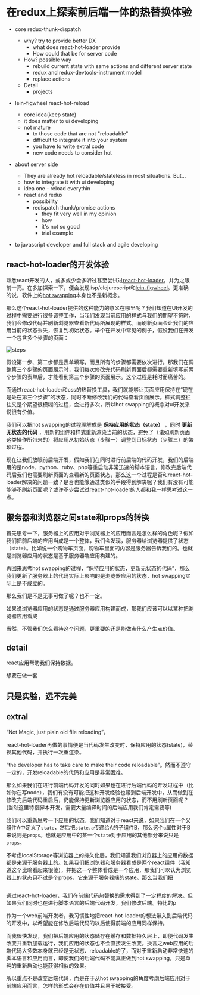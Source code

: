 # 在redux上探索前后端一体的热替换体验

- core redux-thunk-dispatch
  - why? try to provide better DX
    - what does react-hot-loader provide
    - How could that be for server code
  - How? possible way
    - rebuild current state with same actions and different server state
    - redux and redux-devtools-instrument model
    - replace actions
  - Detail
    - projects

- lein-figwheel react-hot-reload
  - core idea(keep state)
  - it does matter to ui developing
  - not mature
    - to those code that are not "reloadable"
    - difficult to integrate it into your system
    - you have to write extral code
    - new code needs to consider hot
- about server side
  - They are already hot reloadable/stateless in most situations. But...
  - how to integrate it with ui developing
  - idea one - reload everythin
  - react and redux
    - possibility
    - redispatch thunk/promise actions
      - they fit very well in my opinion
      - how
      - it's not so good
      - trial example
- to javascript developer and full stack and agile developing

## react-hot-loader的开发体验

熟悉react开发的人，或多或少会多听过甚至尝试过[react-hot-loader](https://github.com/gaearon/react-hot-loader)，并为之眼前一亮。在多加探索一下，便会发现lisp/clojurescript和[lein-figwheel](https://github.com/bhauman/lein-figwheel)。更准确的说，软件上的[hot swapping](https://en.wikipedia.org/wiki/Hot_swapping)本身也不是新概念。

那么这个react-hot-loader提供的这种能力的意义在哪里呢？我们知道在UI开发的过程中需要进行很多调整工作，当我们发现当前应用的样式与我们的期望不符时，我们会修改代码并刷新浏览器查看新代码所展现的样式。而刷新页面会让我们的应用当前的状态丢失，恢复到初始状态。举个在开发中常见的例子，假设我们在开发一个包含多个步骤的页面：

![steps]()

假设第一步、第二步都是表单填写，而且所有的步骤都需要依次进行。那我们在调整第三个步骤的页面展示时，我们每次修改完代码刷新页面后都需要重新填写前两个步骤的表单后，才能看到第三个步骤的页面展示。这个过程是耗时而痛苦的。

而通过react-hot-loader和css的热替换工具，我们就能够让页面应用保持在“现在是处在第三个步骤”的状态，同时不断修改我们的代码查看页面展示。样式调整往往又是个期望很模糊的过程，会进行多次，所以hot swapping的概念对ui开发来说很有价值。

我们可以把hot swapping的过程理解成是 **保持应用的状态（state）** ，同时 **更新无状态的代码** ，用新的组件和样式重新渲染当前的状态，避免了（诸如刷新页面这类操作所带来的）将应用从初始状态（步骤一）调整到目标状态（步骤三）的繁琐过程。

现在让我们放眼前后端开发，假如我们在同时进行前后端的代码开发，我们的后端用的是node、python、ruby、php等重启动非常迅速的脚本语言，修改完后端代码后我们也需要刷新页面的查看新的页面状态，那么这一个过程是否和react-hot-loader解决的问题一致？是否也能够通过类似的手段得到解决呢？我们有没有可能能够不刷新页面呢？或许不少尝试过react-hot-loader的人都和我一样思考过这一点。

## 服务器和浏览器之间state和props的转换

首先思考一下，服务器上的应用对于浏览器上的应用而言是怎么样的角色呢？假如我们把前后端的应用当成是一个整体，我们会发现，服务器给浏览器提供了状态（state）。比如说一个购物车页面，购物车里面的内容是服务器告诉我们的。也就是浏览器应用的状态是基于服务器端应用构建的。

再回来思考hot swapping的过程，“保持应用的状态，更新无状态的代码”，那么我们更新了服务器上的代码实际上影响的是浏览器应用的状态，hot swapping实际上是不成立的。

那么我们是不是无事可做了呢？也不一定。

如果说浏览器应用的状态是通过服务器应用构建而成，那我们应该可以以某种把浏览器应用看成

当然，不管我们怎么看待这个问题，更重要的还是能做点什么产生点价值。

## detail

react应用帮助我们保持数据。

想要在做一套

## 只是实验，远不完美

## extral

“Not Magic, just plain old file reloading”。

react-hot-loader再做的事情便是当代码发生改变时，保持应用的状态(state)，替换其他代码，并执行一次重渲染。

“the developer has to take care to make their code reloadable”。然而不遵守一定的，开发reloadable的代码和应用是非常困难。

那么如果我们在进行前端代码开发的同时如果也在进行后端代码的开发过程中（比如你在写node），我们有没有可能把这种开发经验也带到后端开发中，从而做到在修改完后端代码重启后，仍能保持更新浏览器应用的状态，而不用刷新页面呢？(当然这里特指脚本开发，需要大量编译时间的后端应用我们肯定需要等)

我们可以重新思考一下应用的状态。我们知道对于react来说，如果我们在一个父组件A中定义了`state`，然后把`state.a`传递给A的子组件B，那么这个`a`属性对于B来说则是`props`。也就是应用中的某一个`state`对于应用的其他部分来说只是`props`。

不考虑localStorage等浏览器上的持久化层，我们知道我们浏览器上的应用的数据都是来源于服务器上的。如果我们把浏览器和服务器看成是两个react组件（我知道这个比喻看起来很傻），并把这一个整体看成是一个应用，那我们可以认为浏览器上的状态只不过是个props，它来源于服务器端的state。那么当我们把

![]()

通过react-hot-loader，我们在前端代码热替换的需求得到了一定程度的解决。但如果我们同时也在进行脚本语言的后端代码开发，我们修改后端。特比的p

作为一个web前端开发者，我习惯性地把react-hot-loader的想法带入到后端代码的开发中，以希望能在修改后端代码的以后使得前端的应用同样保持。

而我很快发现，我们把后端应用的状态储存在缓存和数据持久层上，即便代码发生改变并重新加载运行，我们应用的状态也不会直接发生改变。换言之web应用的后端代码大多数本身就已经是无状态、reloadable的了，而对于重新启动非常快速的脚本语言和应用而言，即使我们的后端代码不能真正做到hot swapping，只是单纯的重新启动也能获得相似的效果。

所以重点不是改变后端代码，而是在于从hot swapping的角度考虑后端应用对于前端应用而言，怎样的形式会存在价值并且易于被接受。
